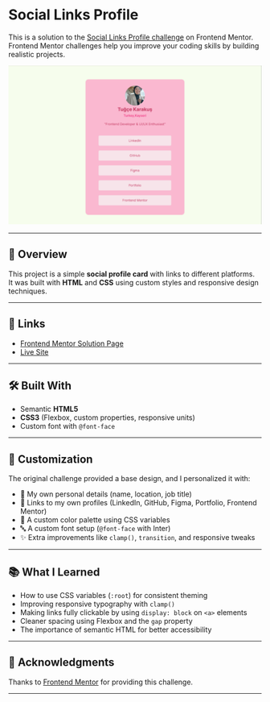 # Social Links Profile

This is a solution to the [Social Links Profile challenge](https://www.frontendmentor.io/challenges/social-links-profile-UG32l9m6dQ) on Frontend Mentor.  
Frontend Mentor challenges help you improve your coding skills by building realistic projects.  

![Project Screenshot](./assets/images/desktop-design.png)

---

## 🚀 Overview

This project is a simple **social profile card** with links to different platforms.  
It was built with **HTML** and **CSS** using custom styles and responsive design techniques.

---

## 🔗 Links

- [Frontend Mentor Solution Page](https://www.frontendmentor.io/profile/tugcekarakuss)  
- [Live Site](https://tugcekarakus.vercel.app)  

---

## 🛠️ Built With

- Semantic **HTML5**
- **CSS3** (Flexbox, custom properties, responsive units)
- Custom font with `@font-face`

---

## 🎨 Customization

The original challenge provided a base design, and I personalized it with:  
- 👤 My own personal details (name, location, job title)  
- 🔗 Links to my own profiles (LinkedIn, GitHub, Figma, Portfolio, Frontend Mentor)  
- 🎨 A custom color palette using CSS variables  
- 🔤 A custom font setup (`@font-face` with Inter)  
- ✨ Extra improvements like `clamp()`, `transition`, and responsive tweaks  

---

## 📚 What I Learned

- How to use CSS variables (`:root`) for consistent theming  
- Improving responsive typography with `clamp()`  
- Making links fully clickable by using `display: block` on `<a>` elements  
- Cleaner spacing using Flexbox and the `gap` property  
- The importance of semantic HTML for better accessibility  

---

## 🙌 Acknowledgments

Thanks to [Frontend Mentor](https://www.frontendmentor.io) for providing this challenge.  

---
